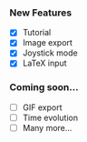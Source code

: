 ### New Features

- [X] Tutorial
- [X] Image export
- [X] Joystick mode
- [X] LaTeX input

### Coming soon...

- [ ] GIF export
- [ ] Time evolution
- [ ] Many more...
